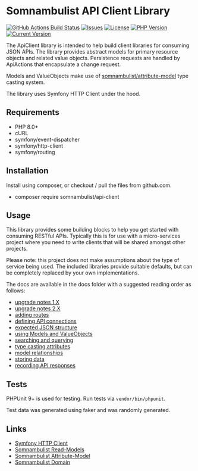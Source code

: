 # Somnambulist API Client Library

[![GitHub Actions Build Status](https://img.shields.io/github/workflow/status/somnambulist-tech/api-client/tests?logo=github)](https://github.com/somnambulist-tech/api-client/actions?query=workflow%3Atests)
[![Issues](https://img.shields.io/github/issues/somnambulist-tech/api-client?logo=github)](https://github.com/somnambulist-tech/api-client/issues)
[![License](https://img.shields.io/github/license/somnambulist-tech/api-client?logo=github)](https://github.com/somnambulist-tech/api-client/blob/master/LICENSE)
[![PHP Version](https://img.shields.io/packagist/php-v/somnambulist/api-client?logo=php&logoColor=white)](https://packagist.org/packages/somnambulist/api-client)
[![Current Version](https://img.shields.io/packagist/v/somnambulist/api-client?logo=packagist&logoColor=white)](https://packagist.org/packages/somnambulist/api-client)

The ApiClient library is intended to help build client libraries for consuming JSON APIs.
The library provides abstract models for primary resource objects and related value objects.
Persistence requests are handled by ApiActions that encapsulate a change request.

Models and ValueObjects make use of [somnambulist/attribute-model](https://github.com/somnambulist-tech/attribute-model) type casting system.

The library uses Symfony HTTP Client under the hood.

## Requirements

 * PHP 8.0+
 * cURL
 * symfony/event-dispatcher
 * symfony/http-client
 * symfony/routing

## Installation

Install using composer, or checkout / pull the files from github.com.

 * composer require somnambulist/api-client

## Usage

This library provides some building blocks to help you get started with consuming RESTful
APIs. Typically this is for use with a micro-services project where you need to write
clients that will be shared amongst other projects.

Please note: this project does not make assumptions about the type of service being used.
The included libraries provide suitable defaults, but can be completely replaced by your
own implementations.

The docs are available in the docs folder with a suggested reading order as follows:

 * [upgrade notes 1.X](docs/upgrading_from_1.X_to_2.0.md)
 * [upgrade notes 2.X](docs/upgrading_from_2.X_to_3.0.md)
 * [adding routes](docs/routing.md)
 * [defining API connections](docs/connections.md)
 * [expected JSON structure](docs/json_format.md)
 * [using Models and ValueObjects](docs/models.md)
 * [searching and querying](docs/models.md)
 * [type casting attributes](docs/type_casting.md)
 * [model relationships](docs/model_relationships.md)
 * [storing data](docs/persistence.md)
 * [recording API responses](docs/recording.md)

## Tests

PHPUnit 9+ is used for testing. Run tests via `vendor/bin/phpunit`.

Test data was generated using faker and was randomly generated.

## Links

 * [Symfony HTTP Client](https://symfony.com/doc/current/components/http_client.html)
 * [Somnambulist Read-Models](https://github.com/somnambulist-tech/read-models)
 * [Somnambulist Attribute-Model](https://github.com/somnambulist-tech/attribute-model)
 * [Somnambulist Domain](https://github.com/somnambulist-tech/domain)
